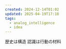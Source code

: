 ```yaml
---
created: 2024-12-14T01:02
updated: 2025-04-19T17:18
tags:
  - analog_intelligence
  - idea
---
```

歴史は構造
認識は行動の材料
